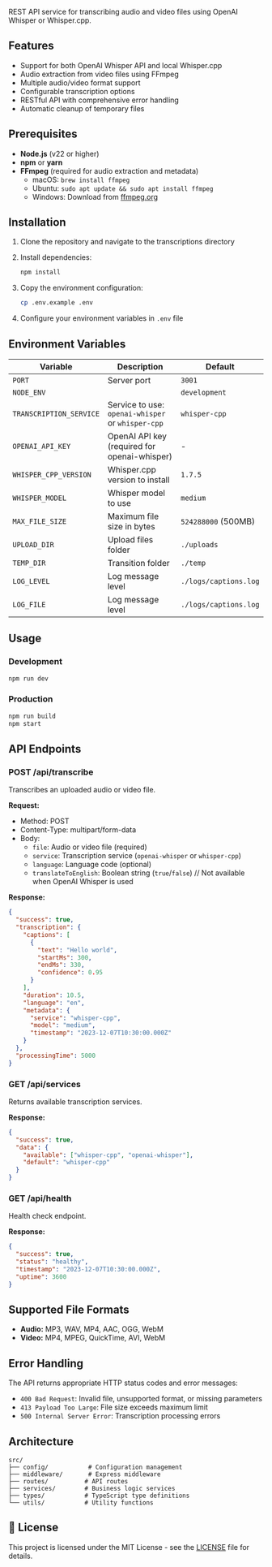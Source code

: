 REST API service for transcribing audio and video files using OpenAI Whisper or Whisper.cpp.

## Features

- Support for both OpenAI Whisper API and local Whisper.cpp
- Audio extraction from video files using FFmpeg
- Multiple audio/video format support
- Configurable transcription options
- RESTful API with comprehensive error handling
- Automatic cleanup of temporary files

## Prerequisites

- **Node.js** (v22 or higher)
- **npm** or **yarn**
- **FFmpeg** (required for audio extraction and metadata)
  - macOS: `brew install ffmpeg`
  - Ubuntu: `sudo apt update && sudo apt install ffmpeg`
  - Windows: Download from [ffmpeg.org](https://ffmpeg.org/download.html)

## Installation

1. Clone the repository and navigate to the transcriptions directory
2. Install dependencies:
   ```bash
   npm install
   ```

3. Copy the environment configuration:
   ```bash
   cp .env.example .env
   ```

4. Configure your environment variables in `.env` file

## Environment Variables

| Variable | Description | Default |
|----------|-------------|---------|
| `PORT` | Server port | `3001` |
| `NODE_ENV` | | `development` |
| `TRANSCRIPTION_SERVICE` | Service to use: `openai-whisper` or `whisper-cpp` | `whisper-cpp` |
| `OPENAI_API_KEY` | OpenAI API key (required for openai-whisper) | - |
| `WHISPER_CPP_VERSION` | Whisper.cpp version to install | `1.7.5` |
| `WHISPER_MODEL` | Whisper model to use | `medium` |
| `MAX_FILE_SIZE` | Maximum file size in bytes | `524288000` (500MB) |
| `UPLOAD_DIR` | Upload files folder | `./uploads` |
| `TEMP_DIR` | Transition folder | `./temp` |
| `LOG_LEVEL` | Log message level | `./logs/captions.log` |
| `LOG_FILE` | Log message level | `./logs/captions.log` |

## Usage

### Development

```bash
npm run dev
```

### Production

```bash
npm run build
npm start
```

## API Endpoints

### POST /api/transcribe

Transcribes an uploaded audio or video file.

**Request:**
- Method: POST
- Content-Type: multipart/form-data
- Body:
  - `file`: Audio or video file (required)
  - `service`: Transcription service (`openai-whisper` or `whisper-cpp`)
  - `language`: Language code (optional)
  - `translateToEnglish`: Boolean string (`true`/`false`)  // Not available when OpenAI Whisper is used

**Response:**
```json
{
  "success": true,
  "transcription": {
    "captions": [
      {
        "text": "Hello world",
        "startMs": 300,
        "endMs": 330,
        "confidence": 0.95
      }
    ],
    "duration": 10.5,
    "language": "en",
    "metadata": {
      "service": "whisper-cpp",
      "model": "medium",
      "timestamp": "2023-12-07T10:30:00.000Z"
    }
  },
  "processingTime": 5000
}
```

### GET /api/services

Returns available transcription services.

**Response:**
```json
{
  "success": true,
  "data": {
    "available": ["whisper-cpp", "openai-whisper"],
    "default": "whisper-cpp"
  }
}
```

### GET /api/health

Health check endpoint.

**Response:**
```json
{
  "success": true,
  "status": "healthy",
  "timestamp": "2023-12-07T10:30:00.000Z",
  "uptime": 3600
}
```

## Supported File Formats

- **Audio:** MP3, WAV, MP4, AAC, OGG, WebM
- **Video:** MP4, MPEG, QuickTime, AVI, WebM

## Error Handling

The API returns appropriate HTTP status codes and error messages:

- `400 Bad Request`: Invalid file, unsupported format, or missing parameters
- `413 Payload Too Large`: File size exceeds maximum limit
- `500 Internal Server Error`: Transcription processing errors

## Architecture

```
src/
├── config/           # Configuration management
├── middleware/       # Express middleware
├── routes/          # API routes
├── services/        # Business logic services
├── types/           # TypeScript type definitions
└── utils/           # Utility functions
```

## 📄 License

This project is licensed under the MIT License - see the [LICENSE](LICENSE) file for details.
